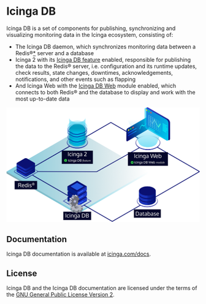 # Icinga DB

Icinga DB is a set of components for publishing, synchronizing and
visualizing monitoring data in the Icinga ecosystem, consisting of:

* The Icinga DB daemon,
  which synchronizes monitoring data between a Redis®[\*](doc/TRADEMARKS.md#redis) server and a database
* Icinga 2 with its [Icinga DB feature](https://icinga.com/docs/icinga-2/latest/doc/14-features/#icinga-db) enabled,
  responsible for publishing the data to the Redis® server, i.e. configuration and its runtime updates, check results,
  state changes, downtimes, acknowledgements, notifications, and other events such as flapping
* And Icinga Web with the
  [Icinga DB Web](https://icinga.com/docs/icinga-db-web) module enabled,
  which connects to both Redis® and the database to display and work with the most up-to-date data

![Icinga DB Architecture](doc/images/icingadb-architecture.png)

## Documentation

Icinga DB documentation is available at [icinga.com/docs](https://icinga.com/docs/icinga-db).

## License

Icinga DB and the Icinga DB documentation are licensed under the terms of the
[GNU General Public License Version 2](LICENSE).
